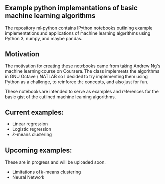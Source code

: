 ## Example python implementations of basic machine learning algorithms

The repository ml-python contains IPython notebooks outlining example implementations and 
applications of machine learning algorithms using Python 3, numpy, and maybe pandas.

## Motivation

The motivation for creating these notebooks came from taking Andrew Ng's machine
learning course on Coursera. The class implements the algorithms in GNU Octave / 
MATLAB so I decided to try implementing them using Python as a challenge, to 
reinforce the concepts, and also just for fun.

These notebooks are intended to serve as examples and references for the
basic gist of the outlined machine learning algorithms.

## Current examples:

* Linear regression
* Logistic regression
* *k*-means clustering

## Upcoming examples:

These are in progress and will be uploaded soon.

* Limitations of *k*-means clustering
* Neural Network 
